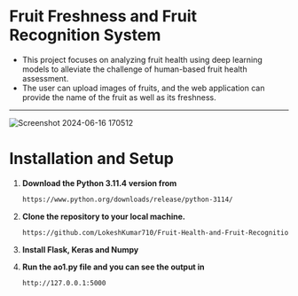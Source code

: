 # Fruit Freshness and Fruit Recognition System

- This project focuses on analyzing fruit health using deep learning models to alleviate the challenge of human-based fruit health assessment.
- The user can upload images of fruits, and the web application can provide the name of the fruit as well as its freshness.
***



![Screenshot 2024-06-16 170512](https://github.com/adithya0910/Fruit-health-detection.git)

# Installation and Setup
1. **Download the Python 3.11.4 version from**

   ```sh
   https://www.python.org/downloads/release/python-3114/

2. **Clone the repository to your local machine.**

   ```sh
   https://github.com/LokeshKumar710/Fruit-Health-and-Fruit-Recognition-System.git

3. **Install Flask, Keras and Numpy**
4. **Run the ao1.py file and you can see the output in**

      ```sh
      http://127.0.0.1:5000

   
